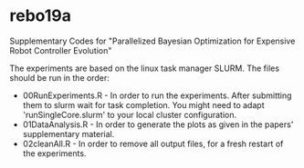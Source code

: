 # rebo19a
Supplementary Codes for "Parallelized Bayesian Optimization for Expensive Robot Controller Evolution"

The experiments are based on the linux task manager SLURM.
The files should be run in the order:
* 00RunExperiments.R - In order to run the experiments. After submitting them to slurm wait for task completion. You might need to adapt 'runSingleCore.slurm' to your local cluster configuration.
* 01DataAnalysis.R - In order to generate the plots as given in the papers' supplementary material.
* 02cleanAll.R - In order to remove all output files, for a fresh restart of the experiments.
